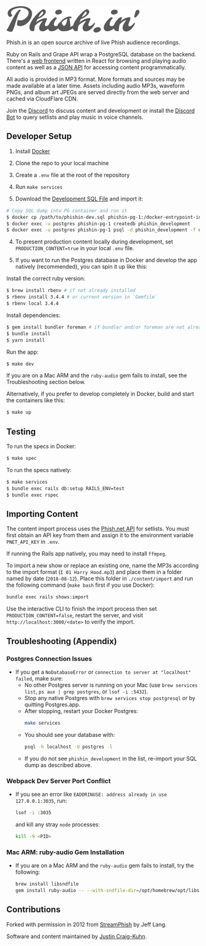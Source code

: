 ![Phish.in Logo](app/javascript/images/logo-full.png)

Phish.in is an open source archive of live Phish audience recordings.

Ruby on Rails and Grape API wrap a PostgreSQL database on the backend. There's a [web frontend](https://phish.in) written in React for browsing and playing audio content as well as a [JSON API](https://petstore.swagger.io/?url=https%3A%2F%2Fphish.in/api/v2/swagger_doc) for accessing content programmatically.

All audio is provided in MP3 format. More formats and sources may be made available at a later time. Assets including audio MP3s, waveform PNGs, and album art JPEGs are served directly from the web server and cached via CloudFlare CDN.

Join the [Discord](https://discord.gg/KZWFsNN) to discuss content and development or install the [Discord Bot](https://github.com/jcraigk/phishin-discord) to query setlists and play music in voice channels.


## Developer Setup

1. Install [Docker](https://www.docker.com/)

2. Clone the repo to your local machine
3. Create a `.env` file at the root of the repository
4. Run `make services`

5. Download the [Development SQL File](https://www.dropbox.com/scl/fi/6zv4bzxxcjgv3ouv8d3ek/phishin-dev.sql?rlkey=4trafp2vxcgc1iuuq36yhl9gc) and import it:

```bash
# Copy SQL dump into PG container and run it
$ docker cp /path/to/phishin-dev.sql phishin-pg-1:/docker-entrypoint-initdb.d/data.sql
$ docker exec -u postgres phishin-pg-1 createdb phishin_development
$ docker exec -u postgres phishin-pg-1 psql -d phishin_development -f docker-entrypoint-initdb.d/data.sql
```

4. To present production content locally during development, set `PRODUCTION_CONTENT=true` in your local `.env` file.

5. If you want to run the Postgres database in Docker and develop the app natively (recommended), you can spin it up like this:

Install the correct ruby version:
```bash
$ brew install rbenv # if not already installed
$ rbenv install 3.4.4 # or current version in `Gemfile`
$ rbenv local 3.4.4
```

Install dependencies:
```bash
$ gem install bundler foreman # if bundler and/or foreman are not already installed
$ bundle install
$ yarn install
```

Run the app:
```bash
$ make dev
```

If you are on a Mac ARM and the `ruby-audio` gem fails to install, see the Troubleshooting section below.

Alternatively, if you prefer to develop completely in Docker, build and start the containers like this:

```bash
$ make up
```

## Testing

To run the specs in Docker:

```bash
$ make spec
```

To run the specs natively:

```bash
$ make services
$ bundle exec rails db:setup RAILS_ENV=test
$ bundle exec rspec
```

## Importing Content

The content import process uses the [Phish.net API](https://docs.phish.net/) for setlists. You must first obtain an API key from them and assign it to the environment variable `PNET_API_KEY` in `.env`.

If running the Rails app natively, you may need to install `ffmpeg`.

To import a new show or replace an existing one, name the MP3s according to the import format (`I 01 Harry Hood.mp3`) and place them in a folder named by date (`2018-08-12`). Place this folder in `./content/import` and run the following command (`make bash` first if you use Docker):

```bash
bundle exec rails shows:import
```

Use the interactive CLI to finish the import process then set `PRODUCTION_CONTENT=false`, restart the server, and visit `http://localhost:3000/<date>` to verify the import.


## Troubleshooting (Appendix)

### Postgres Connection Issues
- If you get a `NoDatabaseError` or `connection to server at "localhost" failed`, make sure:
  - No other Postgres server is running on your Mac (use `brew services list`, `ps aux | grep postgres`, or `lsof -i :5432`).
  - Stop any native Postgres with `brew services stop postgresql` or by quitting Postgres.app.
  - After stopping, restart your Docker Postgres:
    ```sh
    make services
    ```
  - You should see your database with:
    ```sh
    psql -h localhost -U postgres -l
    ```
  - If you do not see `phishin_development` in the list, re-import your SQL dump as described above.

### Webpack Dev Server Port Conflict
- If you see an error like `EADDRINUSE: address already in use 127.0.0.1:3035`, run:
  ```sh
  lsof -i :3035
  ```
  and kill any stray `node` processes:
  ```sh
  kill -9 <PID>
  ```

### Mac ARM: ruby-audio Gem Installation
- If you are on a Mac ARM and the `ruby-audio` gem fails to install, try the following:
  ```sh
  brew install libsndfile
  gem install ruby-audio -- --with-sndfile-dir=/opt/homebrew/opt/libsndfile
  ```

## Contributions

Forked with permission in 2012 from [StreamPhish](https://github.com/jeffplang/streamphish/) by Jeff Lang.

Software and content maintained by [Justin Craig-Kuhn](https://github.com/jcraigk).
